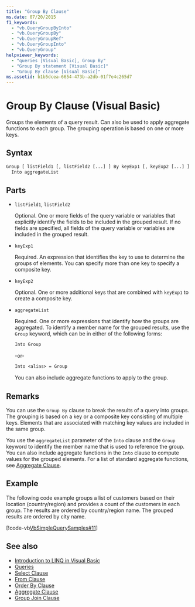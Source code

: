 ```yaml
---
title: "Group By Clause"
ms.date: 07/20/2015
f1_keywords: 
  - "vb.QueryGroupByInto"
  - "vb.QueryGroupBy"
  - "vb.QueryGroupRef"
  - "vb.QueryGroupInto"
  - "vb.QueryGroup"
helpviewer_keywords: 
  - "queries [Visual Basic], Group By"
  - "Group By statement [Visual Basic]"
  - "Group By clause [Visual Basic]"
ms.assetid: b1b5dcea-6654-473b-a2db-01f7e4c265d7
---
```

# Group By Clause (Visual Basic)
Groups the elements of a query result. Can also be used to apply aggregate functions to each group. The grouping operation is based on one or more keys.  
  
## Syntax  
  
```vb  
Group [ listField1 [, listField2 [...] ] By keyExp1 [, keyExp2 [...] ]  
  Into aggregateList  
```  
  
## Parts  
  
- `listField1`, `listField2`  
  
     Optional. One or more fields of the query variable or variables that explicitly identify the fields to be included in the grouped result. If no fields are specified, all fields of the query variable or variables are included in the grouped result.  
  
- `keyExp1`  
  
     Required. An expression that identifies the key to use to determine the groups of elements. You can specify more than one key to specify a composite key.  
  
- `keyExp2`  
  
     Optional. One or more additional keys that are combined with `keyExp1` to create a composite key.  
  
- `aggregateList`  
  
     Required. One or more expressions that identify how the groups are aggregated. To identify a member name for the grouped results, use the `Group` keyword, which can be in either of the following forms:  
  
    ```vb  
    Into Group  
    ```  
  
     -or-  
  
    ```vb  
    Into <alias> = Group  
    ```  
  
     You can also include aggregate functions to apply to the group.  
  
## Remarks  
 You can use the `Group By` clause to break the results of a query into groups. The grouping is based on a key or a composite key consisting of multiple keys. Elements that are associated with matching key values are included in the same group.  
  
 You use the `aggregateList` parameter of the `Into` clause and the `Group` keyword to identify the member name that is used to reference the group. You can also include aggregate functions in the `Into` clause to compute values for the grouped elements. For a list of standard aggregate functions, see [Aggregate Clause](../../../visual-basic/language-reference/queries/aggregate-clause.md).  
  
## Example  
 The following code example groups a list of customers based on their location (country/region) and provides a count of the customers in each group. The results are ordered by country/region name. The grouped results are ordered by city name.  
  
 [!code-vb[VbSimpleQuerySamples#11](~/samples/snippets/visualbasic/VS_Snippets_VBCSharp/VbSimpleQuerySamples/VB/QuerySamples1.vb#11)]  
  
## See also

- [Introduction to LINQ in Visual Basic](../../../visual-basic/programming-guide/language-features/linq/introduction-to-linq.md)
- [Queries](../../../visual-basic/language-reference/queries/index.md)
- [Select Clause](../../../visual-basic/language-reference/queries/select-clause.md)
- [From Clause](../../../visual-basic/language-reference/queries/from-clause.md)
- [Order By Clause](../../../visual-basic/language-reference/queries/order-by-clause.md)
- [Aggregate Clause](../../../visual-basic/language-reference/queries/aggregate-clause.md)
- [Group Join Clause](../../../visual-basic/language-reference/queries/group-join-clause.md)
